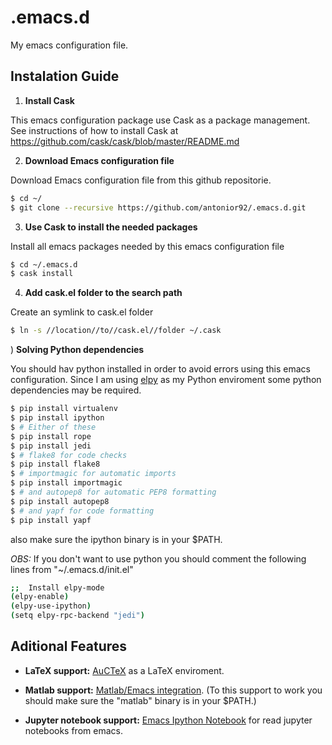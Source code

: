 # .emacs.d
My emacs configuration file.

## Instalation Guide

1) **Install Cask**

This emacs configuration package use Cask as a package management. See instructions of how to install Cask at <https://github.com/cask/cask/blob/master/README.md>

2) **Download Emacs configuration file**

Download Emacs configuration file from this github repositorie.
```bash
$ cd ~/
$ git clone --recursive https://github.com/antonior92/.emacs.d.git
```

3) **Use Cask to install the needed packages**

Install all emacs packages needed by this emacs configuration file
```bash
$ cd ~/.emacs.d
$ cask install
```

4) **Add cask.el folder to the search path**

Create an symlink to cask.el folder
```bash
$ ln -s //location//to//cask.el//folder ~/.cask
```


) **Solving Python dependencies**

You should hav python installed in order to avoid errors using this emacs configuration.
Since I am using [elpy](https://github.com/jorgenschaefer/elpy) as my Python enviroment some python dependencies may be required.

```bash
$ pip install virtualenv
$ pip install ipython
$ # Either of these
$ pip install rope
$ pip install jedi
$ # flake8 for code checks
$ pip install flake8
$ # importmagic for automatic imports
$ pip install importmagic
$ # and autopep8 for automatic PEP8 formatting
$ pip install autopep8
$ # and yapf for code formatting
$ pip install yapf
```

also make sure the ipython binary is in your $PATH.

*OBS:* If you don't want to use python you should comment the following lines from "~/.emacs.d/init.el"
```bash
;;  Install elpy-mode
(elpy-enable)
(elpy-use-ipython)
(setq elpy-rpc-backend "jedi")
```


## Aditional Features

* **LaTeX support:**
[AuCTeX](https://www.gnu.org/software/auctex/) as a LaTeX enviroment.

* **Matlab support:**
[Matlab/Emacs integration](http://matlab-emacs.sourceforge.net). 
(To this support to work you should make sure the "matlab" binary is in your $PATH.)

* **Jupyter notebook support:**
[Emacs Ipython Notebook](https://github.com/tkf/emacs-ipython-notebook) for read jupyter notebooks from emacs.

